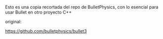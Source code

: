 Esto es una copia recortada del repo de BulletPhysics, con lo esencial para usar Bullet en otro proyecto C++


original:

https://github.com/bulletphysics/bullet3